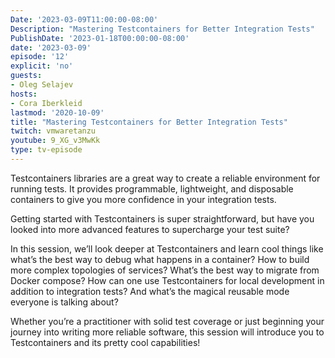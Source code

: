 ```yaml
---
Date: '2023-03-09T11:00:00-08:00'
Description: "Mastering Testcontainers for Better Integration Tests"
PublishDate: '2023-01-18T00:00:00-08:00'
date: '2023-03-09'
episode: '12'
explicit: 'no'
guests:
- Oleg Selajev
hosts:
- Cora Iberkleid
lastmod: '2020-10-09'
title: "Mastering Testcontainers for Better Integration Tests"
twitch: vmwaretanzu
youtube: 9_XG_v3MwKk
type: tv-episode
---
```


Testcontainers libraries are a great way to create a reliable environment for running tests. It provides programmable, lightweight, and disposable containers to give you more confidence in your integration tests.

Getting started with Testcontainers is super straightforward, but have you looked into more advanced features to supercharge your test suite?

In this session, we’ll look deeper at Testcontainers and learn cool things like what’s the best way to debug what happens in a container? How to build more complex topologies of services? What’s the best way to migrate from Docker compose? How can one use Testcontainers for local development in addition to integration tests? And what’s the magical reusable mode everyone is talking about?

Whether you’re a practitioner with solid test coverage or just beginning your journey into writing more reliable software, this session will introduce you to Testcontainers and its pretty cool capabilities!